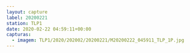 ```yaml
---
layout: capture
label: 20200221
station: TLP1
date: 2020-02-22 04:59:11+00:00
capturas:
  - imagem: TLP1/2020/202002/20200221/M20200222_045911_TLP_1P.jpg
---
```

